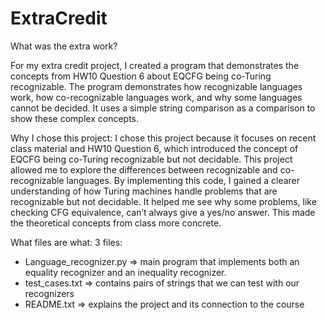 # ExtraCredit

What was the extra work?

For my extra credit project, I created a program that demonstrates the concepts from HW10 Question 6 about EQCFG being co-Turing recognizable. The program demonstrates how recognizable languages work, how co-recognizable languages work, and why some languages cannot be decided. It uses a simple string comparison as a comparison to show these complex concepts. 

Why I chose this project:
I chose this project because it focuses on recent class material and HW10 Question 6, which introduced the concept of EQCFG being co-Turing recognizable but not decidable. This project allowed me to explore the differences between recognizable and co-recognizable languages. By implementing this code, I gained a clearer understanding of how Turing machines handle problems that are recognizable but not decidable. It helped me see why some problems, like checking CFG equivalence, can’t always give a yes/no answer. This made the theoretical concepts from class more concrete.

What files are what:
3 files: 
 - Language_recognizer.py => main program that implements both an equality recognizer and an inequality recognizer.
 - test_cases.txt => contains pairs of strings that we can test with our recognizers
 - README.txt => explains the project and its connection to the course

